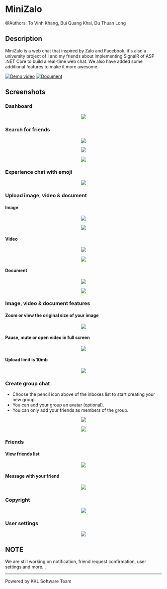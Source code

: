 # MiniZalo

@Authors: To Vinh Khang, Bui Quang Khai, Du Thuan Long

## Description

MiniZalo is a web chat that inspired by Zalo and Facebook, it's also a university project of I and my friends about implementing SignalR of ASP .NET Core to build a real-time web chat. We also have added some additional features to make it more awesome.

[![Demo video](https://img.shields.io/badge/Youtube-Video-white?style=for-the-badge&logo=youtube&labelColor=d93025)](https://youtu.be/sc08zwHgIb4)
[![Document](https://img.shields.io/badge/Document-v1.0-blue?style=for-the-badge&logo=github)](https://github.com/ToVinhKhang/All-Reports/blob/main/BSA_WEB/WEB_MiniZaloChatRealTime.pdf)

## Screenshots

### Dashboard

<p align="center">
  <img src="screenshots/dashboard.png" />
</p>

### Search for friends

<p align="center">
  <img src="screenshots/search.png" />
</p>

<p align="center">
  <img src="screenshots/search-results.png" />
</p>

<p align="center">
  <img src="screenshots/search-no-results.png" />
</p>

### Experience chat with emoji

<p align="center">
  <img src="screenshots/chat-emoji.png" />
</p>

### Upload image, video & document

#### Image

<p align="center">
  <img src="screenshots/chat-upload-image.png" />
</p>

<p align="center">
  <img src="screenshots/chat-upload-image-successful.png" />
</p>

#### Video

<p align="center">
  <img src="screenshots/chat-upload-video.png" />
</p>

<p align="center">
  <img src="screenshots/chat-upload-video-successful.png" />
</p>

#### Document

<p align="center">
  <img src="screenshots/chat-upload-document.png" />
</p>

<p align="center">
  <img src="screenshots/chat-upload-document-successful.png" />
</p>

### Image, video & document features

#### Zoom or view the original size of your image

<p align="center">
  <img src="screenshots/chat-zoom-image.png" />
</p>

#### Pause, mute or open video in full screen

<p align="center">
  <img src="screenshots/chat-video-features.png" />
</p>

#### Upload limit is 10mb

<p align="center">
  <img src="screenshots/chat-upload-error.png" />
</p>

### Create group chat

- Choose the pencil icon above of the inboxes list to start creating your new group.
- You can add your group an avatar (optional).
- You can only add your friends as members of the group.

<p align="center">
  <img src="screenshots/chat-create-group-1.png" />
</p>

<p align="center">
  <img src="screenshots/chat-create-group-2.png" />
</p>

### Friends

#### View friends list

<p align="center">
  <img src="screenshots/friends.png" />
</p>

#### Message with your friend

<p align="center">
  <img src="screenshots/friends-messaging.png" />
</p>

### Copyright

<p align="center">
  <img src="screenshots/copyright.png" />
</p>

### User settings

<p align="center">
  <img src="screenshots/user-settings.png" />
</p>

## NOTE

We are still working on notification, friend request confirmation, user settings and more...

---

Powered by KKL Software Team
